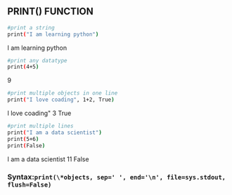 ## **PRINT() FUNCTION**

```bash
#print a string
print("I am learning python")
```
I am learning python

```bash
#print any datatype
print(4+5)
```
9

```bash
#print multiple objects in one line
print("I love coading", 1+2, True)
```
I love coading" 3 True

```bash
#print multiple lines
print("I am a data scientist")
print(5+6)
print(False)
```
I am a data scientist
11
False

### Syntax:`print(\*objects, sep=' ', end='\n', file=sys.stdout, flush=False)`

```bash

```

```bash
```

```bash
```

```bash
```

```bash
```

```bash
```
